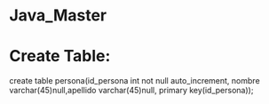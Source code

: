 # Java_Master
# Create Table:
create table persona(id_persona int not null auto_increment, nombre varchar(45)null,apellido varchar(45)null, primary key(id_persona));
